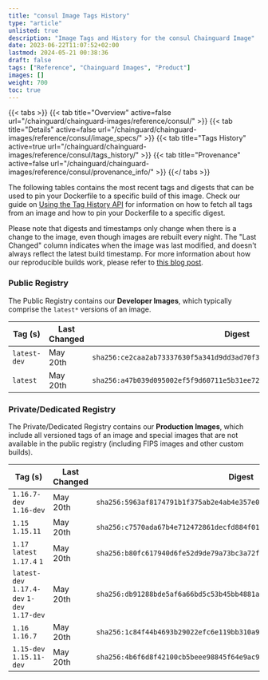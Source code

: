 ```yaml
---
title: "consul Image Tags History"
type: "article"
unlisted: true
description: "Image Tags and History for the consul Chainguard Image"
date: 2023-06-22T11:07:52+02:00
lastmod: 2024-05-21 00:38:36
draft: false
tags: ["Reference", "Chainguard Images", "Product"]
images: []
weight: 700
toc: true
---
```


{{< tabs >}}
{{< tab title="Overview" active=false url="/chainguard/chainguard-images/reference/consul/" >}}
{{< tab title="Details" active=false url="/chainguard/chainguard-images/reference/consul/image_specs/" >}}
{{< tab title="Tags History" active=true url="/chainguard/chainguard-images/reference/consul/tags_history/" >}}
{{< tab title="Provenance" active=false url="/chainguard/chainguard-images/reference/consul/provenance_info/" >}}
{{</ tabs >}}

The following tables contains the most recent tags and digests that can be used to pin your Dockerfile to a specific build of this image. Check our guide on [Using the Tag History API](/chainguard/chainguard-images/using-the-tag-history-api/) for information on how to fetch all tags from an image and how to pin your Dockerfile to a specific digest.

Please note that digests and timestamps only change when there is a change to the image, even though images are rebuilt every night. The "Last Changed" column indicates when the image was last modified, and doesn't always reflect the latest build timestamp. For more information about how our reproducible builds work, please refer to [this blog post](https://www.chainguard.dev/unchained/reproducing-chainguards-reproducible-image-builds).

### Public Registry
The Public Registry contains our **Developer Images**, which typically comprise the `latest*` versions of an image.

| Tag (s)       | Last Changed | Digest                                                                    |
|---------------|--------------|---------------------------------------------------------------------------|
|  `latest-dev` | May 20th     | `sha256:ce2caa2ab73337630f5a341d9dd3ad70f3d5b8424b1d8a5c1d7510cc235966fc` |
|  `latest`     | May 20th     | `sha256:a47b039d095002ef5f9d60711e5b31ee7230404c30e36f181443324e0b12fcb0` |


### Private/Dedicated Registry
The Private/Dedicated Registry contains our **Production Images**, which include all versioned tags of an image and special images that are not available in the public registry (including FIPS images and other custom builds).

| Tag (s)                                       | Last Changed | Digest                                                                    |
|-----------------------------------------------|--------------|---------------------------------------------------------------------------|
|  `1.16.7-dev` `1.16-dev`                      | May 20th     | `sha256:5963af8174791b1f375ab2e4ab4e357e048c66f6c94dbd7371e00e02617f2e7e` |
|  `1.15` `1.15.11`                             | May 20th     | `sha256:c7570ada67b4e712472861decfd884f0122308cd03ea7777d88618c33f3d8385` |
|  `1.17` `latest` `1.17.4` `1`                 | May 20th     | `sha256:b80fc617940d6fe52d9de79a73bc3a72fc461146ac52e3fa1e4e6a242f07ff5b` |
|  `latest-dev` `1.17.4-dev` `1-dev` `1.17-dev` | May 20th     | `sha256:db91288bde5af6a66bd5c53b45bb4881ad1b343a4abddb6d123142b1e9abcab4` |
|  `1.16` `1.16.7`                              | May 20th     | `sha256:1c84f44b4693b29022efc6e119bb310a9f734cfc13369135eb119d3e965c8cd3` |
|  `1.15-dev` `1.15.11-dev`                     | May 20th     | `sha256:4b6f6d8f42100cb5beee98845f64e9ac9d807536a2cd9924e9ac795ecd4863f7` |

